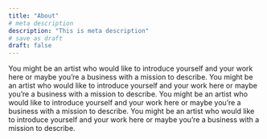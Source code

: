 ```yaml
---
title: "About"
# meta description
description: "This is meta description"
# save as draft
draft: false
---
```


You might be an artist who would like to introduce yourself and your work here or maybe you&rsquo;re a business with a mission to describe.
You might be an artist who would like to introduce yourself and your work here or maybe you&rsquo;re a business with a mission to describe.
You might be an artist who would like to introduce yourself and your work here or maybe you&rsquo;re a business with a mission to describe.
You might be an artist who would like to introduce yourself and your work here or maybe you&rsquo;re a business with a mission to describe.